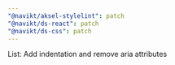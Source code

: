 ```yaml
---
"@navikt/aksel-stylelint": patch
"@navikt/ds-react": patch
"@navikt/ds-css": patch
---
```


List: Add indentation and remove aria attributes
